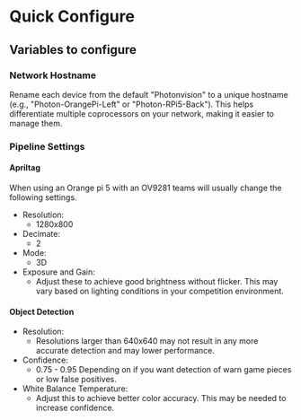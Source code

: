 # Quick Configure

## Variables to configure

### Network Hostname

Rename each device from the default "Photonvision" to a unique hostname (e.g., "Photon-OrangePi-Left" or "Photon-RPi5-Back"). This helps differentiate multiple coprocessors on your network, making it easier to manage them.

### Pipeline Settings

#### Apriltag

When using an Orange pi 5 with an OV9281 teams will usually change the following settings.

- Resolution:
  - 1280x800
- Decimate:
  - 2
- Mode:
  - 3D
- Exposure and Gain:
  - Adjust these to achieve good brightness without flicker. This may vary based on lighting conditions in your competition environment.

#### Object Detection

- Resolution:
  - Resolutions larger than 640x640 may not result in any more accurate detection and may lower performance.
- Confidence:
  - 0.75 - 0.95 Depending on if you want detection of warn game pieces or low false positives.
- White Balance Temperature:
  - Adjust this to achieve better color accuracy. This may be needed to increase confidence.
